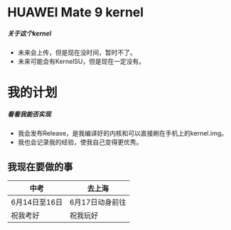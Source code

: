 # HUAWEI Mate 9 kernel
##### 关于<funt color=red>这个kernel</font>
* 未来会上传，但是现在没时间，暂时不了。
* 未来可能会有KernelSU，但是现在一定没有。
# 我的计划
##### 看看我能否实现
* 我会发布Release，是我编译好的内核和可以直接刷在手机上的kernel.img。
* 我也会记录我的经验，使我自己变得更优秀。
## 我现在要做的事
| 中考 | 去上海 |
| --- | --- |
| 6月14日至16日 | 6月17日动身前往 |
| 祝我考好 | 祝我玩好 |
